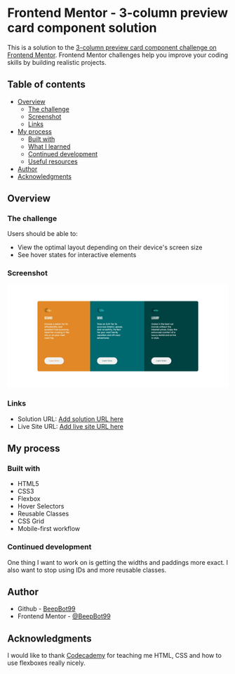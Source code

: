 # Frontend Mentor - 3-column preview card component solution

This is a solution to the [3-column preview card component challenge on Frontend Mentor](https://www.frontendmentor.io/challenges/3column-preview-card-component-pH92eAR2-). Frontend Mentor challenges help you improve your coding skills by building realistic projects. 

## Table of contents

- [Overview](#overview)
  - [The challenge](#the-challenge)
  - [Screenshot](#screenshot)
  - [Links](#links)
- [My process](#my-process)
  - [Built with](#built-with)
  - [What I learned](#what-i-learned)
  - [Continued development](#continued-development)
  - [Useful resources](#useful-resources)
- [Author](#author)
- [Acknowledgments](#acknowledgments)

## Overview

### The challenge

Users should be able to:

- View the optimal layout depending on their device's screen size
- See hover states for interactive elements

### Screenshot

![](./screenshot.jpg)

### Links

- Solution URL: [Add solution URL here](https://your-solution-url.com)
- Live Site URL: [Add live site URL here](https://your-live-site-url.com)

## My process

### Built with

- HTML5
- CSS3
- Flexbox
- Hover Selectors
- Reusable Classes
- CSS Grid
- Mobile-first workflow

### Continued development

One thing I want to work on is getting the widths and paddings more exact. I also want to stop using IDs and more reusable classes.

## Author

- Github - [BeepBot99](https://github.com/BeepBot99)
- Frontend Mentor - [@BeepBot99](https://www.frontendmentor.io/profile/BeepBot99)

## Acknowledgments

I would like to thank [Codecademy](https://codecademy.com) for teaching me HTML, CSS and how to use flexboxes really nicely.